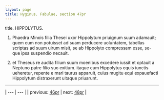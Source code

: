 ```yaml
---
layout: page
title: Hyginus, Fabulae, section 47pr
---
```


title. HIPPOLYTUS.



1. Phaedra Minois filia Thesei uxor Hippolytum priuignum suum adamauit; quem cum non potuisset ad suam perducere uoluntatem, tabellas scriptas ad suum uirum misit, se ab Hippolyto compressam esse, se-que ipsa suspendio necauit.



2. et Theseus re audita filium suum moenibus excedere iussit et optauit a Neptuno patre filio suo exitium. itaque cum Hippolytus equis iunctis ueheretur, repente e mari taurus apparuit, cuius mugitu equi expauefacti Hippolytum distraxerunt uitaque priuarunt.



---

| --- | --- |
| previous: [46pr](../46pr/) | next: [48pr](../48pr/) |